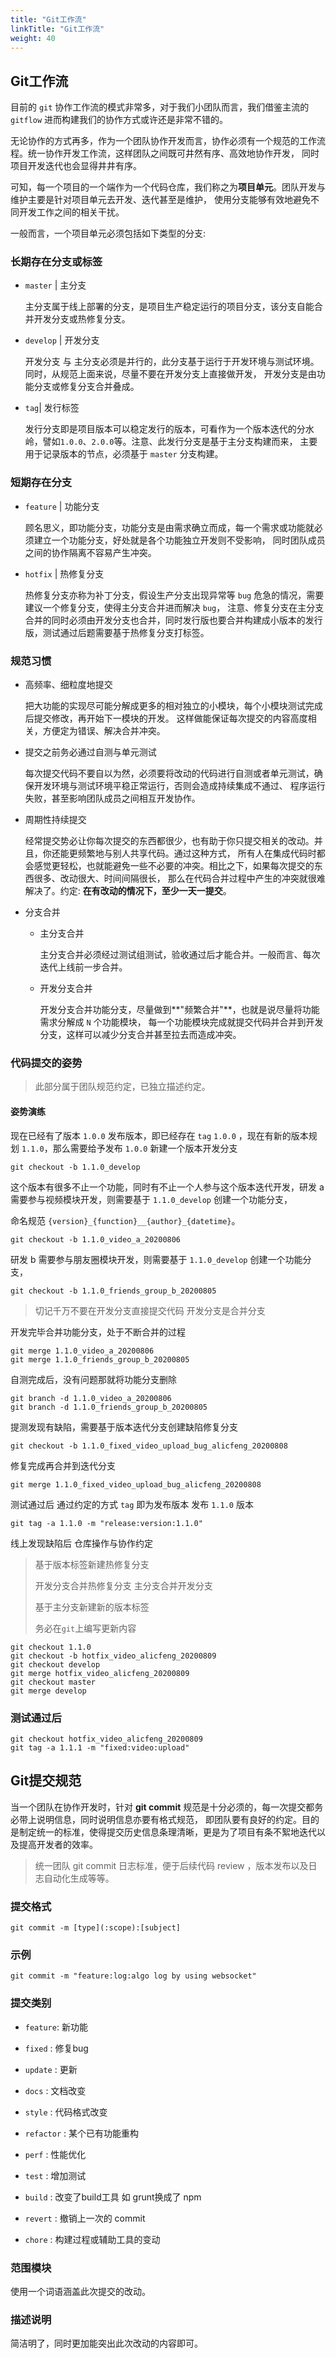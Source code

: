 ```yaml
---
title: "Git工作流"
linkTitle: "Git工作流"
weight: 40
---
```


## Git工作流

目前的 `git` 协作工作流的模式非常多，对于我们小团队而言，我们借鉴主流的 `gitflow` 进而构建我们的协作方式或许还是非常不错的。

无论协作的方式再多，作为一个团队协作开发而言，协作必须有一个规范的工作流程。统一协作开发工作流，这样团队之间既可井然有序、高效地协作开发，
同时项目开发迭代也会显得井井有序。

可知，每一个项目的一个端作为一个代码仓库，我们称之为**项目单元**。团队开发与维护主要是针对项目单元去开发、迭代甚至是维护，
使用分支能够有效地避免不同开发工作之间的相关干扰。

一般而言，一个项目单元必须包括如下类型的分支: 


### 长期存在分支或标签

- `master` | 主分支

  主分支属于线上部署的分支，是项目生产稳定运行的项目分支，该分支自能合并开发分支或热修复分支。

- `develop` | 开发分支

  开发分支 与 主分支必须是并行的，此分支基于运行于开发环境与测试环境。同时，从规范上面来说，尽量不要在开发分支上直接做开发，
  开发分支是由功能分支或修复分支合并叠成。

- `tag`| 发行标签
  
  发行分支即是项目版本可以稳定发行的版本，可看作为一个版本迭代的分水岭，譬如`1.0.0`、`2.0.0`等。注意、此发行分支是基于主分支构建而来，
  主要用于记录版本的节点，必须基于 `master` 分支构建。


### 短期存在分支

- `feature` | 功能分支

  顾名思义，即功能分支，功能分支是由需求确立而成，每一个需求或功能就必须建立一个功能分支，好处就是各个功能独立开发则不受影响，
  同时团队成员之间的协作隔离不容易产生冲突。

- `hotfix` | 热修复分支

  热修复分支亦称为补丁分支，假设生产分支出现异常等 `bug` 危急的情况，需要建议一个修复分支，使得主分支合并进而解决 `bug`，
  注意、修复分支在主分支合并的同时必须由开发分支也合并，同时发行版也要合并构建成小版本的发行版，测试通过后题需要基于热修复分支打标签。



### 规范习惯

* 高频率、细粒度地提交

    把大功能的实现尽可能分解成更多的相对独立的小模块，每个小模块测试完成后提交修改，再开始下一模块的开发。
    这样做能保证每次提交的内容高度相关，方便定为错误、解决合并冲突。

* 提交之前务必通过自测与单元测试

    每次提交代码不要自以为然，必须要将改动的代码进行自测或者单元测试，确保开发环境与测试环境平稳正常运行，否则会造成持续集成不通过、
    程序运行失败，甚至影响团队成员之间相互开发协作。

* 周期性持续提交

    经常提交势必让你每次提交的东西都很少，也有助于你只提交相关的改动。并且，你还能更频繁地与别人共享代码。通过这种方式，
    所有人在集成代码时都会感觉更轻松，也就能避免一些不必要的冲突。相比之下，如果每次提交的东西很多、改动很大、时间间隔很长，
    那么在代码合并过程中产生的冲突就很难解决了。约定: **在有改动的情况下，至少一天一提交**。

* 分支合并

    - 主分支合并

        主分支合并必须经过测试组测试，验收通过后才能合并。一般而言、每次迭代上线前一步合并。

    - 开发分支合并

        开发分支合并功能分支，尽量做到**"频繁合并"**，也就是说尽量将功能需求分解成 `N` 个功能模块，
        每一个功能模块完成就提交代码并合并到开发分支，这样可以减少分支合并甚至拉去而造成冲突。

### 代码提交的姿势

> 此部分属于团队规范约定，已独立描述约定。

#### 姿势演练

现在已经有了版本 `1.0.0` 发布版本，即已经存在 `tag` `1.0.0` ，现在有新的版本规划 `1.1.0`，那么需要给予发布 `1.0.0` 新建一个版本开发分支

```shell
git checkout -b 1.1.0_develop
```

这个版本有很多不止一个功能，同时有不止一个人参与这个版本迭代开发，研发 a 需要参与视频模块开发，则需要基于 `1.1.0_develop` 创建一个功能分支，

命名规范 `{version}_{function}__{author}_{datetime}`。


```shell
git checkout -b 1.1.0_video_a_20200806
```

研发 b 需要参与朋友圈模块开发，则需要基于 `1.1.0_develop` 创建一个功能分支，

```shell
git checkout -b 1.1.0_friends_group_b_20200805
```

> 切记千万不要在开发分支直接提交代码 开发分支是合并分支


开发完毕合并功能分支，处于不断合并的过程

```shell
git merge 1.1.0_video_a_20200806
git merge 1.1.0_friends_group_b_20200805
```

自测完成后，没有问题那就将功能分支删除

```shell
git branch -d 1.1.0_video_a_20200806
git branch -d 1.1.0_friends_group_b_20200805
```

提测发现有缺陷，需要基于版本迭代分支创建缺陷修复分支

```shell
git checkout -b 1.1.0_fixed_video_upload_bug_alicfeng_20200808
```

修复完成再合并到迭代分支

```shell
git merge 1.1.0_fixed_video_upload_bug_alicfeng_20200808
```

测试通过后 通过约定的方式 `tag` 即为发布版本 发布 `1.1.0` 版本

```shell
git tag -a 1.1.0 -m "release:version:1.1.0" 
```

线上发现缺陷后 仓库操作与协作约定

> 基于版本标签新建热修复分支
>
> 开发分支合并热修复分支 主分支合并开发分支
>
> 基于主分支新建新的版本标签
>
> 务必在`git`上编写更新内容

```shell
git checkout 1.1.0
git checkout -b hotfix_video_alicfeng_20200809
git checkout develop
git merge hotfix_video_alicfeng_20200809
git checkout master
git merge develop
```

### 测试通过后
```shell
git checkout hotfix_video_alicfeng_20200809
git tag -a 1.1.1 -m "fixed:video:upload"
```

## Git提交规范

当一个团队在协作开发时，针对 **git commit** 规范是十分必须的，每一次提交都务必带上说明信息，同时说明信息亦要有格式规范，
即团队要有良好的约定。目的是制定统一的标准，使得提交历史信息条理清晰，更是为了项目有条不絮地迭代以及提高开发者的效率。

> 统一团队 git commit 日志标准，便于后续代码 review ，版本发布以及日志自动化生成等等。

### 提交格式

```shell
git commit -m [type](:scope):[subject]
```

### 示例

```shell
git commit -m "feature:log:algo log by using websocket"
```

### 提交类别

- `feature`: 新功能

- `fixed` : 修复bug

- `update` : 更新

- `docs` : 文档改变

- `style` : 代码格式改变

- `refactor` : 某个已有功能重构

- `perf` : 性能优化

- `test` : 增加测试

- `build` : 改变了build工具 如 grunt换成了 npm

- `revert` : 撤销上一次的 commit

- `chore` : 构建过程或辅助工具的变动

### 范围模块

使用一个词语涵盖此次提交的改动。

### 描述说明

简洁明了，同时更加能突出此次改动的内容即可。